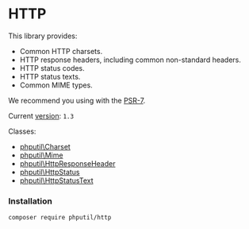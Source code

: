 # HTTP

This library provides:

 * Common HTTP charsets.
 * HTTP response headers, including common non-standard headers.
 * HTTP status codes.
 * HTTP status texts.
 * Common MIME types.
 
We recommend you using with the [PSR-7](http://www.php-fig.org/psr/psr-7/).


Current [version](http://semver.org/): `1.3`

Classes:

* [phputil\Charset](https://github.com/thiagodp/http/blob/master/lib/Charset.php)
* [phputil\Mime](https://github.com/thiagodp/http/blob/master/lib/Mime.php)
* [phputil\HttpResponseHeader](https://github.com/thiagodp/http/blob/master/lib/HttpResponseHeader.php)
* [phputil\HttpStatus](https://github.com/thiagodp/http/blob/master/lib/HttpStatus.php)
* [phputil\HttpStatusText](https://github.com/thiagodp/http/blob/master/lib/HttpStatusText.php)


### Installation

```command
composer require phputil/http
```
